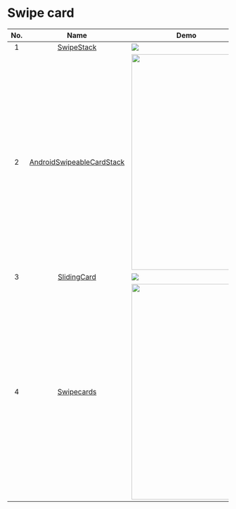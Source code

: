 Swipe card
======================
No. | Name | Demo
:---: | :---: | ---
1| [SwipeStack](https://github.com/flschweiger/SwipeStack) | ![](https://raw.githubusercontent.com/flschweiger/SwipeStack/master/art/demo.gif)
2| [AndroidSwipeableCardStack](https://github.com/wenchaojiang/AndroidSwipeableCardStack) | <img src="https://github.com/raee/AndroidSwipeableCardStack/raw/RAE-DEV/pics/demo.gif" width="250" height="490">
3| [SlidingCard](https://github.com/mxn21/SlidingCard) | ![](https://camo.githubusercontent.com/e685df75548288b356563aa4d6807e23caca5562/687474703a2f2f62616f62616f6c6f7665796f752e636f6d2f736c6964696e67636172642e676966)
4| [Swipecards](https://github.com/Diolor/Swipecards) | <img src="https://github.com/Diolor/Swipecards/raw/master/screenshot.gif" width="250" height="490">